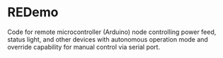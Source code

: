 # REDemo

Code for remote microcontroller (Arduino) node controlling power feed, status light, and other devices with autonomous operation mode and override capability for manual control via serial port.
